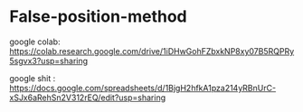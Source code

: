 # False-position-method

google colab:
https://colab.research.google.com/drive/1iDHwGohFZbxkNP8xy07B5RQPRy5sgvx3?usp=sharing

google shit :
https://docs.google.com/spreadsheets/d/1BjgH2hfkA1pza214yRBnUrC-xSJx6aRehSn2V312rEQ/edit?usp=sharing
